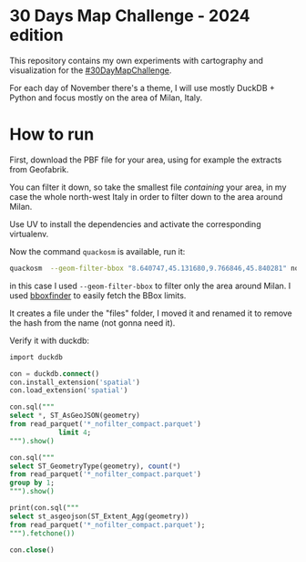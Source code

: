 # 30 Days Map Challenge - 2024 edition

This repository contains my own experiments with cartography and visualization
for the [#30DayMapChallenge](https://30daymapchallenge.com/).

For each day of November there's a theme, I will use mostly DuckDB + Python and
 focus mostly on the area of Milan, Italy.


# How to run

First, download the PBF file for your area, using for example the extracts from
 Geofabrik.

You can filter it down, so take the smallest file *containing* your area, in my
 case the whole north-west Italy in order to filter down to the area around
 Milan.

Use UV to install the dependencies and activate the corresponding virtualenv.

Now the command `quackosm` is available, run it:

```bash
quackosm  --geom-filter-bbox "8.640747,45.131680,9.766846,45.840281" nord-ovest-20241022.osm.pbf
```

in this case I used `--geom-filter-bbox` to filter only the area around Milan.
I used [bboxfinder](http://bboxfinder.com) to easily fetch the BBox limits.

It creates a file under the "files" folder, I moved it and renamed it to remove
 the hash from the name (not gonna need it).

Verify it with duckdb:

```SQL
import duckdb

con = duckdb.connect()
con.install_extension('spatial')
con.load_extension('spatial')

con.sql("""
select *, ST_AsGeoJSON(geometry)
from read_parquet('*_nofilter_compact.parquet')
            limit 4;
""").show()

con.sql("""
select ST_GeometryType(geometry), count(*)
from read_parquet('*_nofilter_compact.parquet')
group by 1;
""").show()

print(con.sql("""
select st_asgeojson(ST_Extent_Agg(geometry))
from read_parquet('*_nofilter_compact.parquet');
""").fetchone())

con.close()
```
